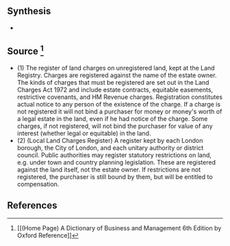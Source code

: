 ## Synthesis
- 
## Source [^1]
- (1) The register of land charges on unregistered land, kept at the Land Registry. Charges are registered against the name of the estate owner. The kinds of charges that must be registered are set out in the Land Charges Act 1972 and include estate contracts, equitable easements, restrictive covenants, and HM Revenue charges. Registration constitutes actual notice to any person of the existence of the charge. If a charge is not registered it will not bind a purchaser for money or money's worth of a legal estate in the land, even if he had notice of the charge. Some charges, if not registered, will not bind the purchaser for value of any interest (whether legal or equitable) in the land. 
- (2) (Local Land Charges Register) A register kept by each London borough, the City of London, and each unitary authority or district council. Public authorities may register statutory restrictions on land, e.g. under town and country planning legislation. These are registered against the land itself, not the estate owner. If restrictions are not registered, the purchaser is still bound by them, but will be entitled to compensation.
## References

[^1]: [[(Home Page) A Dictionary of Business and Management 6th Edition by Oxford Reference]]